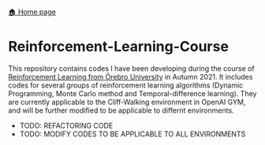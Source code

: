 [:house: Home page](https://github.com/Db-Lau/Reinforcement-Learning-Course) 


# Reinforcement-Learning-Course
This repository contains codes I have been developing during the course of [Reinforcement Learning from Örebro University](https://www.oru.se/utbildning/kurser/kurs/reinforcement-learning-del-1-dt707a) in Autumn 2021. It includes codes for several groups of reinforcement learning algorithms (Dynamic Programming, Monte Carlo method and Temporal-difference learning). They are currently applicable to the Cliff-Walking environment in OpenAI GYM, and will be further modified to be applicable to differnt environments.

- TODO: REFACTORING CODE
- TODO: MODIFY CODES TO BE APPLICABLE TO ALL ENVIRONMENTS
